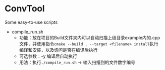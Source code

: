 # ConvTool
Some easy-to-use scripts

- compile_run.sh
  - 功能：放在项目的Build文件夹内可以自动扫描上级目录example内的.cpp文件，并使用指令`cmake --build . --target <filename> install`执行编译和安装，以及询问是否在编译后执行
  - 可选参数：-y 编译后自动执行
  - 用法：执行`./compile_run.sh` -> 输入扫描到的文件数字编号
